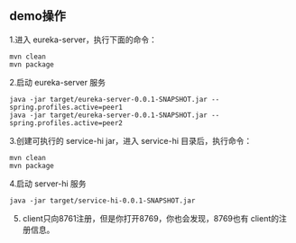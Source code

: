 ## demo操作

1.进入 eureka-server，执行下面的命令：

    mvn clean
    mvn package
    
2.启动 eureka-server 服务

    java -jar target/eureka-server-0.0.1-SNAPSHOT.jar --spring.profiles.active=peer1
    java -jar target/eureka-server-0.0.1-SNAPSHOT.jar --spring.profiles.active=peer2
    
3.创建可执行的 service-hi jar，进入 service-hi 目录后，执行命令：

    mvn clean
    mvn package
    
4.启动 server-hi 服务

    java -jar target/service-hi-0.0.1-SNAPSHOT.jar
    
5. client只向8761注册，但是你打开8769，你也会发现，8769也有 client的注册信息。